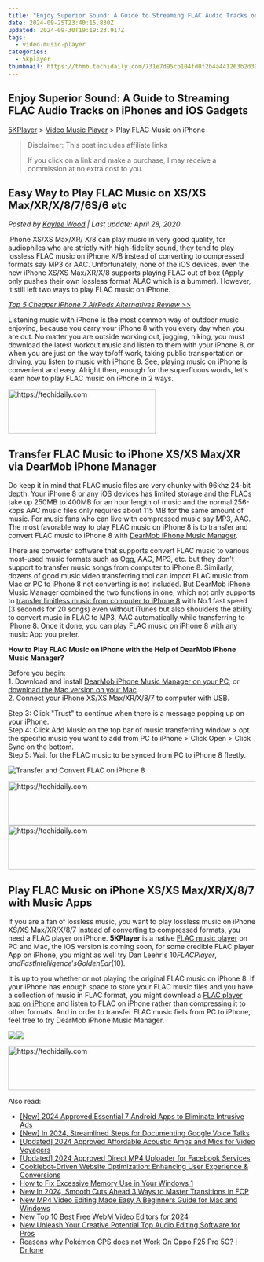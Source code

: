 ```yaml
---
title: "Enjoy Superior Sound: A Guide to Streaming FLAC Audio Tracks on iPhones and iOS Gadgets"
date: 2024-09-25T23:40:15.830Z
updated: 2024-09-30T19:19:23.917Z
tags:
  - video-music-player
categories:
  - 5kplayer
thumbnail: https://thmb.techidaily.com/731e7d95cb104fd0f2b4a441263b2d39fb916acbe1dcf99883081e6f54b5961f.jpg
---
```


## Enjoy Superior Sound: A Guide to Streaming FLAC Audio Tracks on iPhones and iOS Gadgets

[5KPlayer](https://tools.techidaily.com/5kplayer/products/) \> [Video Music Player](https://tools.techidaily.com/5kplayer/video-music-player/) \> Play FLAC Music on iPhone

>  Disclaimer: This post includes affiliate links
>
>  If you click on a link and make a purchase, I may receive a commission at no extra cost to you.
>

## Easy Way to Play FLAC Music on XS/XS Max/XR/X/8/7/6S/6 etc

 _Posted by [Kaylee Wood](https://www.quora.com/profile/Amanda-Hu-21) | Last update: April 28, 2020_

iPhone XS/XS Max/XR/ X/8 can play music in very good quality, for audiophiles who are strictly with high-fidelity sound, they tend to play lossless FLAC music on iPhone X/8 instead of converting to compressed formats say MP3 or AAC. Unfortunately, none of the iOS devices, even the new iPhone XS/XS Max/XR/X/8 supports playing FLAC out of box (Apply only pushes their own lossless format ALAC which is a bummer). However, it still left two ways to play FLAC music on iPhone. 

[_Top 5 Cheaper iPhone 7 AirPods Alternatives Review_ \>>](https://tools.techidaily.com/5kplayer/video-music-player/) 

Listening music with iPhone is the most common way of outdoor music enjoying, because you carry your iPhone 8 with you every day when you are out. No matter you are outside working out, jogging, hiking, you must download the latest workout music and listen to them with your iPhone 8, or when you are just on the way to/off work, taking public transportation or driving, you listen to music with iPhone 8\. See, playing music on iPhone is convenient and easy. Alright then, enough for the superfluous words, let's learn how to play FLAC music on iPhone in 2 ways. 

<!-- affiliate ads begin -->
<a href="https://aligracehair.sjv.io/c/5597632/1902289/19272" target="_top" id="1902289">
  <img src="//a.impactradius-go.com/display-ad/19272-1902289" border="0" alt="https://techidaily.com" width="300" height="90"/>
</a>
<img height="0" width="0" src="https://aligracehair.sjv.io/i/5597632/1902289/19272" style="position:absolute;visibility:hidden;" border="0" />
<!-- affiliate ads end -->

## Transfer FLAC Music to iPhone XS/XS Max/XR via DearMob iPhone Manager

Do keep it in mind that FLAC music files are very chunky with 96khz 24-bit depth. Your iPhone 8 or any iOS devices has limited storage and the FLACs take up 250MB to 400MB for an hour length of music and the normal 256-kbps AAC music files only requires about 115 MB for the same amount of music. For music fans who can live with compressed music say MP3, AAC. The most favorable way to play FLAC music on iPhone 8 is to transfer and convert FLAC music to iPhone 8 with [DearMob iPhone Music Manager](https://tools.techidaily.com/5kplayer/iphone-manager/). 

There are converter software that supports convert FLAC music to various most-used music formats such as Ogg, AAC, MP3, etc. but they don't support to transfer music songs from computer to iPhone 8\. Similarly, dozens of good music video transferring tool can import FLAC music from Mac or PC to iPhone 8 not converting is not included. But DearMob iPhone Music Manager combined the two functions in one, which not only supports to [transfer limitless music from computer to iPhone 8](https://tools.techidaily.com/5kplayer/youtube-download/) with No.1 fast speed (3 seconds for 20 songs) even without iTunes but also shoulders the ability to convert music in FLAC to MP3, AAC automatically while transferring to iPhone 8\. Once it done, you can play FLAC music on iPhone 8 with any music App you prefer. 

**How to Play FLAC Music on iPhone with the Help of DearMob iPhone Music Manager?**

Before you begin:   
 1\. Download and install [DearMob iPhone Music Manager on your PC](https://tools.techidaily.com/5kplayer/products/), or [download the Mac version on your Mac](https://tools.techidaily.com/5kplayer/products/).   
 2\. Connect your iPhone XS/XS Max/XR/X/8/7 to computer with USB.

Step 3: Click "Trust" to continue when there is a message popping up on your iPhone.  
Step 4: Click Add Music on the top bar of music transferring window > opt the specific music you want to add from PC to iPhone > Click Open > Click Sync on the bottom.  
Step 5: Wait for the FLAC music to be synced from PC to iPhone 8 fleetly. 

![Transfer and Convert FLAC on iPhone 8](https://www.5kplayer.com/video-music-player/../iphone-manager/seoimg/copy-music-from-iphone-to-mac.png) 

<!-- affiliate ads begin -->
<a href="https://appsumo.8odi.net/c/5597632/2082539/7443" target="_top" id="2082539">
  <img src="//a.impactradius-go.com/display-ad/7443-2082539" border="0" alt="https://techidaily.com" width="728" height="90"/>
</a>
<img height="0" width="0" src="https://appsumo.8odi.net/i/5597632/2082539/7443" style="position:absolute;visibility:hidden;" border="0" />
<!-- affiliate ads end -->

<!-- affiliate ads begin -->
<a href="https://imp.i357552.net/c/5597632/1001453/11832" target="_top" id="1001453">
  <img src="//a.impactradius-go.com/display-ad/11832-1001453" border="0" alt="https://techidaily.com" width="728" height="90"/>
</a>
<img height="0" width="0" src="https://imp.i357552.net/i/5597632/1001453/11832" style="position:absolute;visibility:hidden;" border="0" />
<!-- affiliate ads end -->

##  Play FLAC Music on iPhone XS/XS Max/XR/X/8/7 with Music Apps

If you are a fan of lossless music, you want to play lossless music on iPhone XS/XS Max/XR/X/8/7 instead of converting to compressed formats, you need a FLAC player on iPhone. **5KPlayer** is a native [FLAC music player](https://tools.techidaily.com/5kplayer/video-music-player/) on PC and Mac, the iOS version is coming soon, for some credible FLAC player App on iPhone, you might as well try Dan Leehr's $10 FLAC Player, and FastIntelligence's Golden Ear ($10). 

It is up to you whether or not playing the original FLAC music on iPhone 8\. If your iPhone has enough space to store your FLAC music files and you have a collection of music in FLAC format, you might download a [FLAC player app on iPhone](https://tools.techidaily.com/5kplayer/video-music-player/) and listen to FLAC on iPhone rather than compressing it to other formats. And in order to transfer FLAC music fiels from PC to iPhone, feel free to try DearMob iPhone Music Manager.

[![](https://www.5kplayer.com/video-music-player/../button/freedownwhitewin.png)](https://tools.techidaily.com/5kplayer/products/)[![](https://www.5kplayer.com/video-music-player/../button/freedownbackmac.png)](https://tools.techidaily.com/5kplayer/products/)

<!-- affiliate ads begin -->
<a href="https://unicoeye.pxf.io/c/5597632/2148775/18498" target="_top" id="2148775">
  <img src="//a.impactradius-go.com/display-ad/18498-2148775" border="0" alt="https://techidaily.com" width="728" height="90"/>
</a>
<img height="0" width="0" src="https://unicoeye.pxf.io/i/5597632/2148775/18498" style="position:absolute;visibility:hidden;" border="0" />
<!-- affiliate ads end -->

<ins class="adsbygoogle"
     style="display:block"
     data-ad-format="autorelaxed"
     data-ad-client="ca-pub-7571918770474297"
     data-ad-slot="1223367746"></ins>

<ins class="adsbygoogle"
     style="display:block"
     data-ad-client="ca-pub-7571918770474297"
     data-ad-slot="8358498916"
     data-ad-format="auto"
     data-full-width-responsive="true"></ins>

<span class="atpl-alsoreadstyle">Also read:</span>
<div><ul>
<li><a href="https://facebook-video-footage.techidaily.com/new-2024-approved-essential-7-android-apps-to-eliminate-intrusive-ads/"><u>[New] 2024 Approved Essential 7 Android Apps to Eliminate Intrusive Ads</u></a></li>
<li><a href="https://video-capture.techidaily.com/new-in-2024-streamlined-steps-for-documenting-google-voice-talks/"><u>[New] In 2024, Streamlined Steps for Documenting Google Voice Talks</u></a></li>
<li><a href="https://youtube-docs.techidaily.com/ed-2024-approved-affordable-acoustic-amps-and-mics-for-video-voyagers/"><u>[Updated] 2024 Approved Affordable Acoustic Amps and Mics for Video Voyagers</u></a></li>
<li><a href="https://facebook-clips.techidaily.com/updated-2024-approved-direct-mp4-uploader-for-facebook-services/"><u>[Updated] 2024 Approved Direct MP4 Uploader for Facebook Services</u></a></li>
<li><a href="https://solve-helper.techidaily.com/cookiebot-driven-website-optimization-enhancing-user-experience-and-conversions/"><u>Cookiebot-Driven Website Optimization: Enhancing User Experience & Conversions</u></a></li>
<li><a href="https://tech-revival.techidaily.com/how-to-fix-excessive-memory-use-in-your-windows-1/"><u>How to Fix Excessive Memory Use in Your Windows 1</u></a></li>
<li><a href="https://video-creation-software.techidaily.com/new-in-2024-smooth-cuts-ahead-3-ways-to-master-transitions-in-fcp/"><u>New In 2024, Smooth Cuts Ahead 3 Ways to Master Transitions in FCP</u></a></li>
<li><a href="https://video-creation-software.techidaily.com/new-mp4-video-editing-made-easy-a-beginners-guide-for-mac-and-windows/"><u>New MP4 Video Editing Made Easy A Beginners Guide for Mac and Windows</u></a></li>
<li><a href="https://video-creation-software.techidaily.com/new-top-10-best-free-webm-video-editors-for-2024/"><u>New Top 10 Best Free WebM Video Editors for 2024</u></a></li>
<li><a href="https://video-creation-software.techidaily.com/new-unleash-your-creative-potential-top-audio-editing-software-for-pros/"><u>New Unleash Your Creative Potential Top Audio Editing Software for Pros</u></a></li>
<li><a href="https://android-pokemon-go.techidaily.com/reasons-why-pokemon-gps-does-not-work-on-oppo-f25-pro-5g-drfone-by-drfone-virtual-android/"><u>Reasons why Pokémon GPS does not Work On Oppo F25 Pro 5G? | Dr.fone</u></a></li>
</ul></div>

